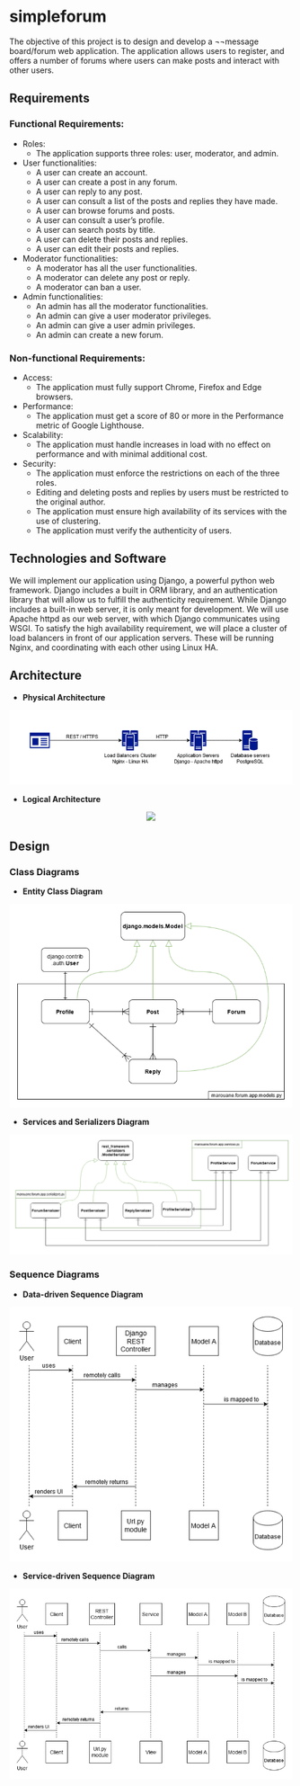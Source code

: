 # simpleforum
The objective of this project is to design and develop a ¬¬message board/forum web application. The application allows users to register, and offers a number of forums where users can make posts and interact with other users. 
## Requirements
### Functional Requirements:
-	Roles:
    -	The application supports three roles: user, moderator, and admin.
-	User functionalities:
    -	A user can create an account.
    -	A user can create a post in any forum.
    -	A user can reply to any post.
    -	A user can consult a list of the posts and replies they have made.
    -	A user can browse forums and posts.
    -	A user can consult a user’s profile.
    -	A user can search posts by title.
    -	A user can delete their posts and replies.
    -	A user can edit their posts and replies.
-	Moderator functionalities:
    -	A moderator has all the user functionalities.
    -	A moderator can delete any post or reply.
    -	A moderator can ban a user.
- Admin functionalities:
    -	An admin has all the moderator functionalities.
    -	An admin can give a user moderator privileges.
    -	An admin can give a user admin privileges.
    -	An admin can create a new forum.
### Non-functional Requirements:
-	Access:
    - The application must fully support Chrome, Firefox and Edge browsers.
-	Performance:
    -	The application must get a score of 80 or more in the Performance metric of Google Lighthouse.
-	Scalability:
    -	The application must handle increases in load with no effect on performance and with minimal additional cost.
-	Security:
    - The application must enforce the restrictions on each of the three roles.
    -	Editing and deleting posts and replies by users must be restricted to the original author.
    -	The application must ensure high availability of its services with the use of clustering.
    -	The application must verify the authenticity of users.

## Technologies and Software
We will implement our application using Django, a powerful python web framework. Django includes a built in ORM library, and an authentication library that will allow us to fulfill the authenticity requirement. While Django includes a built-in web server, it is only meant for development. We will use Apache httpd as our web server, with which Django communicates using WSGI.
To satisfy the high availability requirement, we will place a cluster of load balancers in front of our application servers. These will be running Nginx, and coordinating with each other using Linux HA.


## Architecture
- **Physical Architecture**
<p align="center">
  <img src="figures/physical-architecture.png">
</p>

- **Logical Architecture**
<p align="center">
  <img src="media/logical-architecture.png">
</p>

## Design
### Class Diagrams
- **Entity Class Diagram**
<p align="center">
  <img src="figures/entity-class-diagram.png">
</p>

- **Services and Serializers Diagram**
<p align="center">
  <img src="figures/services-serializers-diagram.png">
</p>

### Sequence Diagrams
- **Data-driven Sequence Diagram**
<p align="center">
  <img src="figures/sequence-diagram1.png">
</p>

- **Service-driven Sequence Diagram**
<p align="center">
  <img src="figures/sequence-diagram2.png">
</p>
